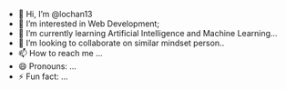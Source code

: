 - 👋 Hi, I’m @lochan13
- 👀 I’m interested in Web Development;
- 🌱 I’m currently learning Artificial Intelligence and Machine Learning...
- 💞️ I’m looking to collaborate on similar mindset person..
- 📫 How to reach me ...
- 😄 Pronouns: ...
- ⚡ Fun fact: ...

<!---
lochan13/lochan13 is a ✨ special ✨ repository because its `README.md` (this file) appears on your GitHub profile.
You can click the Preview link to take a look at your changes.
--->

